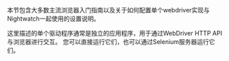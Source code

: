 本节包含大多数主流浏览器入门指南以及关于如何配置单个webdriver实现与Nightwatch一起使用的设置说明。

这里描述的单个驱动程序通常是独立的应用程序，用于通过WebDriver HTTP API与浏览器进行交互。 您可以直接运行它们，也可以通过Selenium服务器运行它们。
